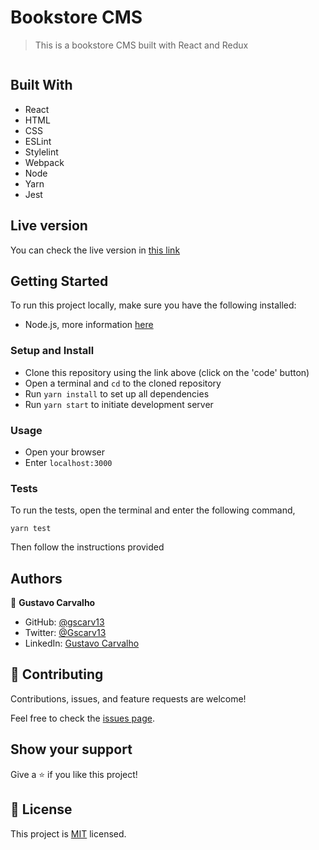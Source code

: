 # Bookstore CMS

> This is a bookstore CMS built with React and Redux

![]()

## Built With

- React
- HTML
- CSS
- ESLint
- Stylelint
- Webpack
- Node
- Yarn
- Jest

## Live version

You can check the live version in [this link](https://gscarv13-bookstore.netlify.app/)

## Getting Started

To run this project locally, make sure you have the following installed:

- Node.js, more information [here](https://nodejs.org/en/)

### Setup and Install

- Clone this repository using the link above (click on the 'code' button)
- Open a terminal and `cd` to the cloned repository
- Run `yarn install` to set up all dependencies
- Run `yarn start` to initiate development server

### Usage

- Open your browser
- Enter `localhost:3000`

### Tests

To run the tests, open the terminal and enter the following command,

```terminal
yarn test
```

Then follow the instructions provided

## Authors

👤 **Gustavo Carvalho**

- GitHub: [@gscarv13](https://github.com/gscarv13)
- Twitter: [@Gscarv13](https://twitter.com/Gscarv13)
- LinkedIn: [Gustavo Carvalho](www.linkedin.com/in/gscarv13)

## 🤝 Contributing

Contributions, issues, and feature requests are welcome!

Feel free to check the [issues page](https://github.com/gscarv13/bookstore-cms/issues).

## Show your support

Give a ⭐️ if you like this project!

## 📝 License

This project is [MIT](LICENSE) licensed.